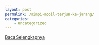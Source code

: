 ```yaml
---
layout: post
permalink: /mimpi-mobil-terjun-ke-jurang/
categories:
    - Uncategorized
---
```


[Baca Selengkapnya](/02)